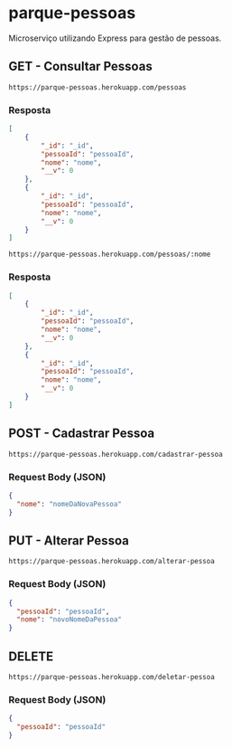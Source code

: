 # parque-pessoas

Microserviço utilizando Express para gestão de pessoas.

## **GET** - Consultar Pessoas

```
https://parque-pessoas.herokuapp.com/pessoas
```

### **Resposta**

```JSON
[
    {
        "_id": "_id",
        "pessoaId": "pessoaId",
        "nome": "nome",
        "__v": 0
    },
    {
        "_id": "_id",
        "pessoaId": "pessoaId",
        "nome": "nome",
        "__v": 0
    }
]
```

```
https://parque-pessoas.herokuapp.com/pessoas/:nome
```

### **Resposta**

```JSON
[
    {
        "_id": "_id",
        "pessoaId": "pessoaId",
        "nome": "nome",
        "__v": 0
    },
    {
        "_id": "_id",
        "pessoaId": "pessoaId",
        "nome": "nome",
        "__v": 0
    }
]
```

## **POST** - Cadastrar Pessoa

```
https://parque-pessoas.herokuapp.com/cadastrar-pessoa
```

### **Request Body (JSON)**

```JSON
{
  "nome": "nomeDaNovaPessoa"
}
```

## **PUT** - Alterar Pessoa

```
https://parque-pessoas.herokuapp.com/alterar-pessoa
```

### **Request Body (JSON)**

```JSON
{
  "pessoaId": "pessoaId",
  "nome": "novoNomeDaPessoa"
}
```

## **DELETE**

```
https://parque-pessoas.herokuapp.com/deletar-pessoa
```

### **Request Body (JSON)**

```JSON
{
  "pessoaId": "pessoaId"
}
```
